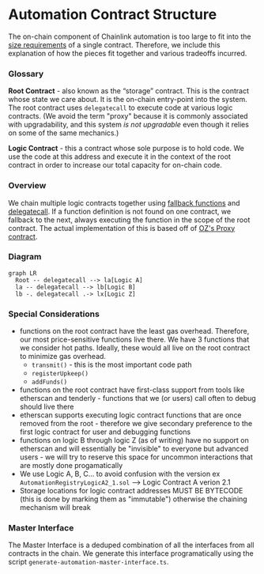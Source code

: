 # Automation Contract Structure

The on-chain component of Chainlink automation is too large to fit into the [size requirements][size-limit-eip] of a single contract. Therefore, we include this explanation of how the pieces fit together and various tradeoffs incurred.

### Glossary

**Root Contract** - also known as the “storage” contract. This is the contract whose state we care about. It is the on-chain entry-point into the system. The root contract uses `delegatecall` to execute code at various logic contracts. (We avoid the term "proxy" because it is commonly associated with upgradability, and this system _is not upgradable_ even though it relies on some of the same mechanics.)

**Logic Contract** - this a contract whose sole purpose is to hold code. We use the code at this address and execute it in the context of the root contract in order to increase our total capacity for on-chain code.

### Overview

We chain multiple logic contracts together using [fallback functions][fallback] and [delegatecall][delegatecall]. If a function definition is not found on one contract, we fallback to the next, always executing the function in the scope of the root contract. The actual implementation of this is based off of [OZ's Proxy contract][oz-proxy].

### Diagram

```mermaid
graph LR
  Root -- delegatecall --> la[Logic A]
  la -- delegatecall --> lb[Logic B]
  lb -. delegatecall .-> lx[Logic Z]
```

### Special Considerations

- functions on the root contract have the least gas overhead. Therefore, our most price-sensitive functions live there. We have 3 functions that we consider hot paths. Ideally, these would all live on the root contract to minimize gas overhead.
  - `transmit()` - this is the most important code path
  - `registerUpkeep()`
  - `addFunds()`
- functions on the root contract have first-class support from tools like etherscan and tenderly - functions that we (or users) call often to debug should live there
- etherscan supports executing logic contract functions that are once removed from the root - therefore we give secondary preference to the first logic contract for user and debugging functions
- functions on logic B through logic Z (as of writing) have no support on etherscan and will essentially be "invisible" to everyone but advanced users - we will try to reserve this space for uncommon interactions that are mostly done progamatically
- We use Logic A, B, C... to avoid confusion with the version ex `AutomationRegistryLogicA2_1.sol` --> Logic Contract A verion 2.1
- Storage locations for logic contract addresses MUST BE BYTECODE (this is done by marking them as "immutable") otherwise the chaining mechanism will break

### Master Interface

The Master Interface is a deduped combination of all the interfaces from all contracts in the chain. We generate this interface programatically using the script `generate-automation-master-interface.ts`.

[size-limit-eip]: https://eips.ethereum.org/EIPS/eip-170
[fallback]: https://docs.soliditylang.org/en/v0.8.12/contracts.html#fallback-function
[delegatecall]: https://docs.soliditylang.org/en/v0.8.12/introduction-to-smart-contracts.html?highlight=delegatecall#delegatecall-callcode-and-libraries
[oz-proxy]: https://docs.openzeppelin.com/contracts/4.x/api/proxy#Proxy
